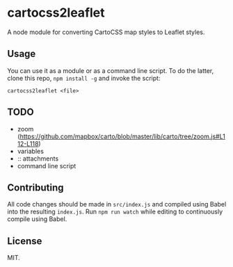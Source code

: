 cartocss2leaflet
================

A node module for converting CartoCSS map styles to Leaflet styles.


Usage
-----

You can use it as a module or as a command line script. To do the latter, clone
this repo, `npm install -g` and invoke the script:

    cartocss2leaflet <file>


TODO
----

 * zoom (https://github.com/mapbox/carto/blob/master/lib/carto/tree/zoom.js#L112-L118)
 * variables
 * :: attachments
 * command line script


Contributing
------------

All code changes should be made in `src/index.js` and compiled using Babel into
the resulting `index.js`. Run `npm run watch` while editing to continuously
compile using Babel.


License
-------

MIT.
